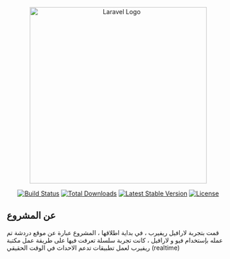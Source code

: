 <p align="center"><a href="https://laravel.com" target="_blank"><img src="https://raw.githubusercontent.com/laravel/art/master/logo-lockup/5%20SVG/2%20CMYK/1%20Full%20Color/laravel-logolockup-cmyk-red.svg" width="400" alt="Laravel Logo"></a></p>

<p align="center">
<a href="https://github.com/laravel/framework/actions"><img src="https://github.com/laravel/framework/workflows/tests/badge.svg" alt="Build Status"></a>
<a href="https://packagist.org/packages/laravel/framework"><img src="https://img.shields.io/packagist/dt/laravel/framework" alt="Total Downloads"></a>
<a href="https://packagist.org/packages/laravel/framework"><img src="https://img.shields.io/packagist/v/laravel/framework" alt="Latest Stable Version"></a>
<a href="https://packagist.org/packages/laravel/framework"><img src="https://img.shields.io/packagist/l/laravel/framework" alt="License"></a>
</p>

## عن المشروع
قمت بتجربة لارافيل ريفيرب ، في بداية اطلاقها ، المشروع عبارة عن موقع دردشة تم عمله بإستخدام فيو و لارافيل ، كانت تجربة سلسلة تعرفت فيها على طريقة عمل مكتبة ريفيرب لعمل تطبيقات تدعم الاحداث في الوقت الحقيقي  (realtime)

